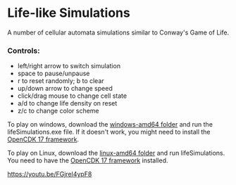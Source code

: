 # Life-like Simulations
A number of cellular automata simulations similar to Conway's Game of Life.
### Controls:
- left/right arrow to switch simulation
- space to pause/unpause
- r to reset randomly; b to clear
- up/down arrow to change speed
- click/drag mouse to change cell state
- a/d to change life density on reset
- z/c to change color scheme

To play on windows, download the [windows-amd64 folder](https://github.com/123xxgamer/life-sims/tree/b832993c0b817515af716e8450877a385f6d3da1/lifeSimulations/windows-amd64) and run the lifeSimulations.exe file. If it doesn't work, you might need to install the [OpenCDK 17 framework](https://adoptium.net/temurin/releases/?version=17&os=windows).

To play on Linux, download the [linux-amd64 folder](https://github.com/123xxgamer/life-sims/tree/59c789278171809337bab41e9e366836133d092b/lifeSimulations/linux-amd64) and run lifeSimulations. You need to have the [OpenCDK 17 framework](https://adoptium.net/temurin/releases/?version=17&os=linux) installed.

https://youtu.be/FGjrel4ypF8
